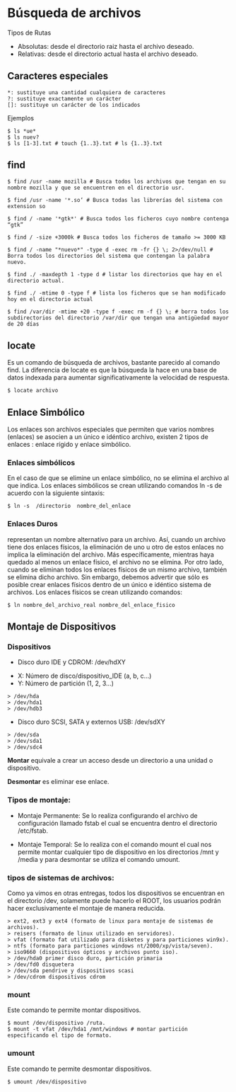 # Búsqueda de archivos

Tipos de Rutas
* Absolutas: desde el directorio raiz hasta el archivo deseado.
* Relativas: desde el directorio actual hasta el archivo deseado.

## Caracteres especiales
```
*: sustituye una cantidad cualquiera de caracteres
?: sustituye exactamente un carácter
[]: sustituye un carácter de los indicados
```

Ejemplos

```
$ ls *ue*
$ ls nuev?
$ ls [1-3].txt # touch {1..3}.txt # ls {1..3}.txt
```

## find

```
$ find /usr -name mozilla # Busca todos los archivos que tengan en su nombre mozilla y que se encuentren en el directorio usr.

$ find /usr -name '*.so‘ # Busca todas las librerías del sistema con extension so

$ find / -name '*gtk*' # Busca todos los ficheros cuyo nombre contenga “gtk”

$ find / -size +3000k # Busca todos los ficheros de tamaño >= 3000 KB 

$ find / -name "*nuevo*" -type d -exec rm -fr {} \; 2>/dev/null # Borra todos los directorios del sistema que contengan la palabra nuevo.

$ find ./ -maxdepth 1 -type d # listar los directorios que hay en el directorio actual.

$ find ./ -mtime 0 -type f # lista los ficheros que se han modificado hoy en el directorio actual

$ find /var/dir -mtime +20 -type f -exec rm -f {} \; # borra todos los subdirectorios del directorio /var/dir que tengan una antigüedad mayor de 20 días
```

## locate

Es un comando de búsqueda de archivos, bastante parecido al comando find. La diferencia de locate es que la búsqueda la hace en una base de datos indexada para aumentar significativamente la velocidad de respuesta.

```
$ locate archivo
```

## Enlace Simbólico

Los enlaces son archivos especiales que permiten que varios nombres (enlaces) se asocien a un único e idéntico archivo,  existen 2 tipos de enlaces : enlace rígido y enlace simbólico.

### Enlaces simbólicos

En el caso de que se elimine un enlace simbólico, no se elimina el archivo al que indica. Los enlaces simbólicos se crean utilizando comandos ln -s de acuerdo con la siguiente sintaxis: 

```
$ ln -s  /directorio  nombre_del_enlace
```

### Enlaces Duros

representan un nombre alternativo para un archivo. Así, cuando un archivo tiene dos enlaces físicos, la eliminación de uno u otro de estos enlaces no implica la eliminación del archivo. Más específicamente, mientras haya quedado al menos un enlace físico, el archivo no se elimina. Por otro lado, cuando se eliminan todos los enlaces físicos de un mismo archivo, también se elimina dicho archivo. Sin embargo, debemos advertir que sólo es posible crear enlaces físicos dentro de un único e idéntico sistema de archivos. Los enlaces físicos se crean utilizando comandos:

```
$ ln nombre_del_archivo_real nombre_del_enlace_fisico 
```


## Montaje de Dispositivos

### Dispositivos

* Disco duro IDE y CDROM: /dev/hdXY

- X: Número de disco/dispositivo_IDE (a, b, c...)
- Y: Número de partición (1, 2, 3...)

```
> /dev/hda
> /dev/hda1
> /dev/hdb3
```

* Disco duro SCSI, SATA y externos USB: /dev/sdXY
```
> /dev/sda
> /dev/sda1
> /dev/sdc4
```

**Montar** equivale a crear un acceso desde un directorio a una unidad o dispositivo.

**Desmontar**  es eliminar ese enlace.

### Tipos de montaje:
* Montaje Permanente: Se lo realiza configurando el archivo de configuración llamado fstab  el cual se encuentra dentro el directorio /etc/fstab.

* Montaje Temporal:  Se lo realiza con el comando mount el cual nos permite montar cualquier tipo de dispositivo  en los directorios /mnt y /media y para desmontar se utiliza el comando umount.

### tipos de sistemas de archivos:

Como ya vimos en otras entregas, todos los dispositivos se encuentran en el directorio /dev, solamente puede hacerlo el ROOT, los usuarios podrán hacer exclusivamente el montaje de manera reducida. 

```
> ext2, ext3 y ext4 (formato de linux para montaje de sistemas de archivos). 
> reisers (formato de linux utilizado en servidores). 
> vfat (formato fat utilizado para disketes y para particiones win9x). 
> ntfs (formato para particiones windows nt/2000/xp/vista/seven). 
> iso9660 (dispositivos ópticos y archivos punto iso). 
> /dev/hda0 primer disco duro, partición primaria  
> /dev/fd0 disquetera 
> /dev/sda pendrive y dispositivos scasi
> /dev/cdrom dispositivos cdrom
```
### mount

Este comando te permite montar dispositivos. 

```
$ mount /dev/dispositivo /ruta. 
$ mount -t vfat /dev/hda1 /mnt/windows # montar partición especificando el tipo de formato.
```

### umount

Este comando te permite desmontar dispositivos. 

```
$ umount /dev/dispositivo
```
